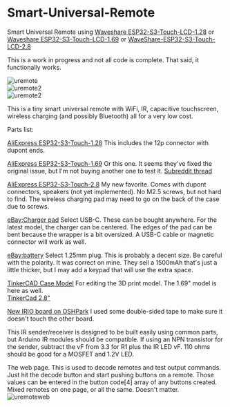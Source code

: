 # Smart-Universal-Remote
Smart Universal Remote using [Waveshare ESP32-S3-Touch-LCD-1.28](https://www.waveshare.com/wiki/ESP32-S3-Touch-LCD-1.28) or [Waveshare ESP32-S3-Touch-LCD-1.69](https://www.waveshare.com/wiki/ESP32-S3-Touch-LCD-1.69) or [WaveShare-ESP32-S3-Touch-LCD-2.8](https://www.waveshare.com/wiki/ESP32-S3-Touch-LCD-2.8)   
  
This is a work in progress and not all code is complete. That said, it functionally works.  
  
![uremote](https://curioustech.net/images/uremote.jpg)  
![uremote2](https://curioustech.net/images/uremote2.jpg)  
![uremote2](https://curioustech.net/images/wave.gif)  
  
This is a tiny smart universal remote with WiFi, IR, capacitive touchscreen, wireless charging (and possibly Bluetooth) all for a very low cost.  
  
Parts list:  
  
[AliExpress ESP32-S3-Touch-1.28](https://www.aliexpress.us/item/3256806026101753.html?spm=a2g0o.order_list.order_list_main.5.eb321802K7vxRh&gatewayAdapt=glo2usa) This includes the 12p connector with dupont ends.  
  
[AliExpress ESP32-S3-Touch-1.69](https://www.aliexpress.us/item/3256806781994387.html?spm=a2g0o.order_list.order_list_main.5.6e661802Im2eg3&gatewayAdapt=glo2usa)  Or this one. It seems they've fixed the original issue, but I'm not buying another one to test it. [Subreddit thread](https://www.reddit.com/r/esp32/comments/1cxmo5r/esp32s3_169inch_touch_display_features_6axis_imu/)  
  
[AliExpress ESP32-S3-Touch-2.8](https://www.aliexpress.us/item/3256807168316377.html?spm=a2g0o.order_list.order_list_main.11.654e1802WfmOyY&gatewayAdapt=glo2usa) My new favorite. Comes with dupont connectors, speakers (not yet implemented). No M2.5 screws, but not hard to find. The wireless charging pad may need to go on the back of the case due to screws.  
  
[eBay:Charger pad](https://www.ebay.com/itm/143351559508?var=442544081497) Select USB-C. These can be bought anywhere.  For the latest model, the charger can be centered. The edges of the pad can be bent because the wrapper is a bit oversized. A USB-C cable or magnetic connector will work as well.  

[eBay:battery](https://www.ebay.com/itm/174781170731?var=473957762104) Select 1.25mm plug. This is probably a decent size. Be careful with the polarity. It was correct on mine. They sell a 1500mAh that's just a little thicker, but I may add a keypad that will use the extra space.   

[TinkerCAD Case Model](https://www.tinkercad.com/things/j1XckJlfVuT-waveshare-esp32-s3-touch-128-remote-case) For editing the 3D print model.  The 1.69" model is here as well.  
[TinkerCad 2.8"](https://www.tinkercad.com/things/c5yPt2mGT0k-waveshare-esp32-s3touch-28)  
  
[New IRIO board on OSHPark](https://oshpark.com/shared_projects/KRJOFbjO)  I used some double-sided tape to make sure it doesn't touch the other board.  
  
This IR sender/receiver is designed to be built easily using common parts, but Arduino IR modules should be compatible.  If using an NPN transistor for the sender, subtract the vF from 3.3 for R1 plus the IR LED vF. 110 ohms should be good for a MOSFET and 1.2V LED.  
  
The web page. This is used to decode remotes and test output commands. Just hit the decode button and start pushing buttons on a remote. Those values can be entered in the button code[4] array of any buttons created. Mixed remotes on one page, or all the same. Doesn't matter.  
![uremoteweb](https://curioustech.net/images/uremoteweb.png)  
